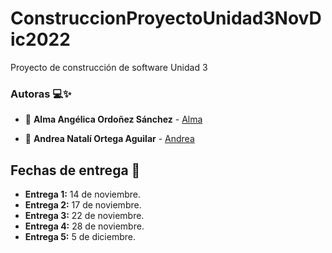 
# ConstruccionProyectoUnidad3NovDic2022
Proyecto de construcción de software Unidad 3

### Autoras 💻✨

- 🍃 **Alma Angélica Ordoñez Sánchez** - [Alma](https://github.com/AlmaOS)

- 🌊 **Andrea Natalí Ortega Aguilar** - [Andrea](https://github.com/NaraliOA)

## Fechas de entrega :calendar:

- **Entrega 1:** 14 de noviembre.
- **Entrega 2:** 17 de noviembre.
- **Entrega 3:** 22 de noviembre.
- **Entrega 4:** 28 de noviembre.
- **Entrega 5:** 5 de diciembre.  
